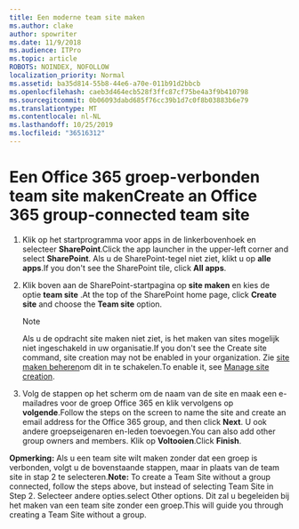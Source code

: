 ```yaml
---
title: Een moderne team site maken
ms.author: clake
author: spowriter
ms.date: 11/9/2018
ms.audience: ITPro
ms.topic: article
ROBOTS: NOINDEX, NOFOLLOW
localization_priority: Normal
ms.assetid: ba35d814-55b8-44e6-a70e-011b91d2bbcb
ms.openlocfilehash: caeb3d464ecb528f3ffc87cf75be4a3f9b410798
ms.sourcegitcommit: 0b06093dabd685f76cc39b1d7c0f8b03883b6e79
ms.translationtype: MT
ms.contentlocale: nl-NL
ms.lasthandoff: 10/25/2019
ms.locfileid: "36516312"
---
```

# <a name="create-an-office-365-group-connected-team-site"></a><span data-ttu-id="92506-102">Een Office 365 groep-verbonden team site maken</span><span class="sxs-lookup"><span data-stu-id="92506-102">Create an Office 365 group-connected team site</span></span>

1. <span data-ttu-id="92506-103">Klik op het startprogramma voor apps in de linkerbovenhoek en selecteer **SharePoint**.</span><span class="sxs-lookup"><span data-stu-id="92506-103">Click the app launcher in the upper-left corner and select **SharePoint**.</span></span> <span data-ttu-id="92506-104">Als u de SharePoint-tegel niet ziet, klikt u op **alle apps**.</span><span class="sxs-lookup"><span data-stu-id="92506-104">If you don't see the SharePoint tile, click **All apps**.</span></span>
    
2. <span data-ttu-id="92506-105">Klik boven aan de SharePoint-startpagina op **site maken** en kies de optie **team site** .</span><span class="sxs-lookup"><span data-stu-id="92506-105">At the top of the SharePoint home page, click **Create site** and choose the **Team site** option.</span></span> 
    
    > [!NOTE]
    > <span data-ttu-id="92506-106">Als u de opdracht site maken niet ziet, is het maken van sites mogelijk niet ingeschakeld in uw organisatie.</span><span class="sxs-lookup"><span data-stu-id="92506-106">If you don't see the Create site command, site creation may not be enabled in your organization.</span></span> <span data-ttu-id="92506-107">Zie [site maken beheren](https://go.microsoft.com/fwlink/?linkid=2009644)om dit in te schakelen.</span><span class="sxs-lookup"><span data-stu-id="92506-107">To enable it, see [Manage site creation](https://go.microsoft.com/fwlink/?linkid=2009644).</span></span> 
  
3. <span data-ttu-id="92506-108">Volg de stappen op het scherm om de naam van de site en maak een e-mailadres voor de groep Office 365 en klik vervolgens op **volgende**.</span><span class="sxs-lookup"><span data-stu-id="92506-108">Follow the steps on the screen to name the site and create an email address for the Office 365 group, and then click **Next**.</span></span> <span data-ttu-id="92506-109">U ook andere groepseigenaren en-leden toevoegen.</span><span class="sxs-lookup"><span data-stu-id="92506-109">You can also add other group owners and members.</span></span> <span data-ttu-id="92506-110">Klik op **Voltooien**.</span><span class="sxs-lookup"><span data-stu-id="92506-110">Click **Finish**.</span></span>
  
 <span data-ttu-id="92506-111">**Opmerking:** Als u een team site wilt maken zonder dat een groep is verbonden, volgt u de bovenstaande stappen, maar in plaats van de team site in stap 2 te selecteren.</span><span class="sxs-lookup"><span data-stu-id="92506-111">**Note:** To create a Team Site without a group connected, follow the steps above, but instead of selecting Team Site in Step 2.</span></span> <span data-ttu-id="92506-112">Selecteer andere opties.</span><span class="sxs-lookup"><span data-stu-id="92506-112">select Other options.</span></span> <span data-ttu-id="92506-113">Dit zal u begeleiden bij het maken van een team site zonder een groep.</span><span class="sxs-lookup"><span data-stu-id="92506-113">This will guide you through creating a Team Site without a group.</span></span> 
    

